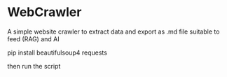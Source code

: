 # WebCrawler
A simple website crawler to extract data and export as .md file suitable to feed (RAG) and AI

pip install beautifulsoup4 requests

 then run the script

